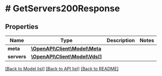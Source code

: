 # # GetServers200Response

## Properties

Name | Type | Description | Notes
------------ | ------------- | ------------- | -------------
**meta** | [**\OpenAPI\Client\Model\Meta**](Meta.md) |  |
**servers** | [**\OpenAPI\Client\Model\Vds[]**](Vds.md) |  |

[[Back to Model list]](../../README.md#models) [[Back to API list]](../../README.md#endpoints) [[Back to README]](../../README.md)
